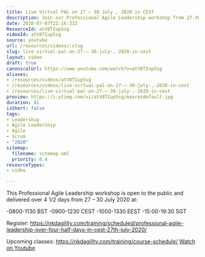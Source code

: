 ```yaml
---
title: Live Virtual PAL on 27 – 30 July , 2020 in CEST
description: Join our Professional Agile Leadership workshop from 27-30 July 2020! Enhance your skills in a live virtual format. Register now!
date: 2020-07-07T22:16:33Z
ResourceId: atV8TIupSsg
videoId: atV8TIupSsg
source: youtube
url: /resources/videos/:slug
slug: live-virtual-pal-on-27-–-30-july-,-2020-in-cest
layout: video
draft: true
canonicalUrl: https://www.youtube.com/watch?v=atV8TIupSsg
aliases:
- /resources/videos/atV8TIupSsg
- /resources/videos/live-virtual-pal-on-27-–-30-july-,-2020-in-cest
- /resources/live-virtual-pal-on-27-–-30-july-,-2020-in-cest
preview: https://i.ytimg.com/vi/atV8TIupSsg/maxresdefault.jpg
duration: 81
isShort: false
tags:
- Leadership
- Agile Leadership
- Agile
- Scrum
- "2020"
sitemap:
  filename: sitemap.xml
  priority: 0.4
resourceTypes:
- video

---
```

 This Professional Agile Leadership workshop is open to the public and delivered over 4 1/2 days from  27 – 30 July 2020 at:

-0800-1130 BST
-0900-1230 CEST
-1000-1330 EEST
-15:00-19:30 SGT

Register: https://nkdagility.com/training/scheduled/professional-agile-leadership-over-four-half-days-in-cest-27th-july-2020/

Upcoming classes: https://nkdagility.com/training/course-schedule/ 
 [Watch on Youtube](https://www.youtube.com/watch?v=atV8TIupSsg)
